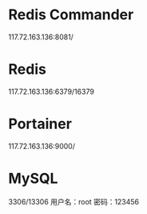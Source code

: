 # Redis Commander
117.72.163.136:8081/

# Redis
117.72.163.136:6379/16379

# Portainer
117.72.163.136:9000/

# MySQL
3306/13306
用户名：root
密码：123456



<!--stackedit_data:
eyJoaXN0b3J5IjpbLTE0NjA0MDY1MDRdfQ==
-->